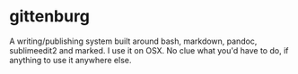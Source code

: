 gittenburg
==========

A writing/publishing system built around bash, markdown, pandoc, sublimeedit2 and marked. I use it on OSX. No clue what you'd have to do, if anything to use it anywhere else. 